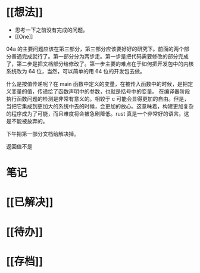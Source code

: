 # [[想法]]
- 思考一下之前没有完成的问题。
- [[One]]

04a 的主要问题应该在第三部分，第三部分应该要好好的研究下。前面的两个部分普通完成就行了。第一部分分为两步走。第一步是把代码需要修改的部分完成了，第二步是把文档部分给修改了。第一步主要的难点在于如何把开发包中的内核系统改为 64 位，当然，可以简单的用 64 位的开发包去做。

什么是按值传递呢？在 main 函数中定义的变量，在被传入函数中的时候，是把定义变量的值，传递给了函数声明中的参数，也就是括号中的变量。
在编译器阶段执行函数问题的检测是非常有意义的。相较于 c 可能会显得更加的自由。但是，当把它集成到更加大的系统中去的时候，会更加的放心。这意味着，构建更加复杂的程序成为了可能，而且难度将会被急剧降低。rust 真是一个非常好的语言。这是不能被放弃的。

下午把第一部分文档给解决掉。

返回值不是

# 笔记

# [[已解决]]

# [[待办]]

# [[存档]]